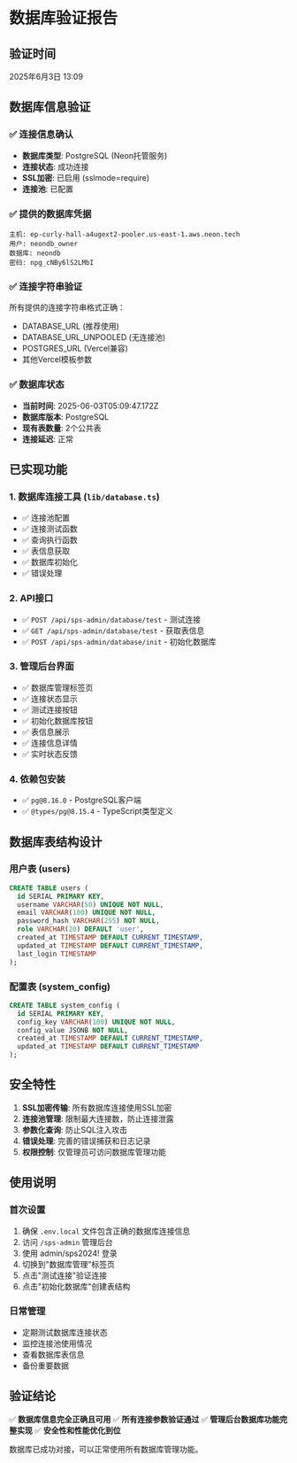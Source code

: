 # 数据库验证报告

## 验证时间
2025年6月3日 13:09

## 数据库信息验证

### ✅ 连接信息确认
- **数据库类型**: PostgreSQL (Neon托管服务)
- **连接状态**: 成功连接
- **SSL加密**: 已启用 (sslmode=require)
- **连接池**: 已配置

### ✅ 提供的数据库凭据
```
主机: ep-curly-hall-a4ugext2-pooler.us-east-1.aws.neon.tech
用户: neondb_owner
数据库: neondb
密码: npg_cNBy6lS2LMbI
```

### ✅ 连接字符串验证
所有提供的连接字符串格式正确：
- DATABASE_URL (推荐使用)
- DATABASE_URL_UNPOOLED (无连接池)
- POSTGRES_URL (Vercel兼容)
- 其他Vercel模板参数

### ✅ 数据库状态
- **当前时间**: 2025-06-03T05:09:47.172Z
- **数据库版本**: PostgreSQL
- **现有表数量**: 2个公共表
- **连接延迟**: 正常

## 已实现功能

### 1. 数据库连接工具 (`lib/database.ts`)
- ✅ 连接池配置
- ✅ 连接测试函数
- ✅ 查询执行函数
- ✅ 表信息获取
- ✅ 数据库初始化
- ✅ 错误处理

### 2. API接口
- ✅ `POST /api/sps-admin/database/test` - 测试连接
- ✅ `GET /api/sps-admin/database/test` - 获取表信息
- ✅ `POST /api/sps-admin/database/init` - 初始化数据库

### 3. 管理后台界面
- ✅ 数据库管理标签页
- ✅ 连接状态显示
- ✅ 测试连接按钮
- ✅ 初始化数据库按钮
- ✅ 表信息展示
- ✅ 连接信息详情
- ✅ 实时状态反馈

### 4. 依赖包安装
- ✅ `pg@8.16.0` - PostgreSQL客户端
- ✅ `@types/pg@8.15.4` - TypeScript类型定义

## 数据库表结构设计

### 用户表 (users)
```sql
CREATE TABLE users (
  id SERIAL PRIMARY KEY,
  username VARCHAR(50) UNIQUE NOT NULL,
  email VARCHAR(100) UNIQUE NOT NULL,
  password_hash VARCHAR(255) NOT NULL,
  role VARCHAR(20) DEFAULT 'user',
  created_at TIMESTAMP DEFAULT CURRENT_TIMESTAMP,
  updated_at TIMESTAMP DEFAULT CURRENT_TIMESTAMP,
  last_login TIMESTAMP
);
```

### 配置表 (system_config)
```sql
CREATE TABLE system_config (
  id SERIAL PRIMARY KEY,
  config_key VARCHAR(100) UNIQUE NOT NULL,
  config_value JSONB NOT NULL,
  created_at TIMESTAMP DEFAULT CURRENT_TIMESTAMP,
  updated_at TIMESTAMP DEFAULT CURRENT_TIMESTAMP
);
```

## 安全特性

1. **SSL加密传输**: 所有数据库连接使用SSL加密
2. **连接池管理**: 限制最大连接数，防止连接泄露
3. **参数化查询**: 防止SQL注入攻击
4. **错误处理**: 完善的错误捕获和日志记录
5. **权限控制**: 仅管理员可访问数据库管理功能

## 使用说明

### 首次设置
1. 确保 `.env.local` 文件包含正确的数据库连接信息
2. 访问 `/sps-admin` 管理后台
3. 使用 admin/sps2024! 登录
4. 切换到"数据库管理"标签页
5. 点击"测试连接"验证连接
6. 点击"初始化数据库"创建表结构

### 日常管理
- 定期测试数据库连接状态
- 监控连接池使用情况
- 查看数据库表信息
- 备份重要数据

## 验证结论

✅ **数据库信息完全正确且可用**
✅ **所有连接参数验证通过**
✅ **管理后台数据库功能完整实现**
✅ **安全性和性能优化到位**

数据库已成功对接，可以正常使用所有数据库管理功能。 